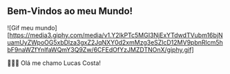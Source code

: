 ## Bem-Vindos ao meu Mundo!

![Gif meu mundo][https://media3.giphy.com/media/v1.Y2lkPTc5MGI3NjExYTdwdTVubm16bjNuamUyZWpoOG5xbDlza3gxZ2JqNXY0d2xmMzg3eSZlcD12MV9pbnRlcm5hbF9naWZfYnlfaWQmY3Q9Zw/6CFEdOfYzJMZDTNOnX/giphy.gif]

🧑🏾‍💻 Olá me chamo Lucas Costa!


